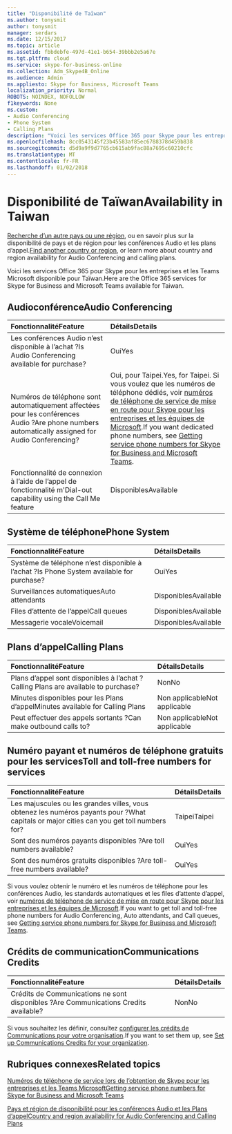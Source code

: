 ```yaml
---
title: "Disponibilité de Taïwan"
ms.author: tonysmit
author: tonysmit
manager: serdars
ms.date: 12/15/2017
ms.topic: article
ms.assetid: fbbdebfe-497d-41e1-b654-39bbb2e5a67e
ms.tgt.pltfrm: cloud
ms.service: skype-for-business-online
ms.collection: Adm_Skype4B_Online
ms.audience: Admin
ms.appliesto: Skype for Business, Microsoft Teams
localization_priority: Normal
ROBOTS: NOINDEX, NOFOLLOW
f1keywords: None
ms.custom:
- Audio Conferencing
- Phone System
- Calling Plans
description: "Voici les services Office 365 pour Skype pour les entreprises et les Teams Microsoft disponible pour Taïwan."
ms.openlocfilehash: 8cc0543145f23b45583af85ec6788378d459b838
ms.sourcegitcommit: d5d9a9f9d7765cb615ab9fac88a7695c60210cfc
ms.translationtype: MT
ms.contentlocale: fr-FR
ms.lasthandoff: 01/02/2018
---
```

# <a name="availability-in-taiwan"></a><span data-ttu-id="d052d-103">Disponibilité de Taïwan</span><span class="sxs-lookup"><span data-stu-id="d052d-103">Availability in Taiwan</span></span>

<span data-ttu-id="d052d-104">[Recherche d’un autre pays ou une région](country-and-region-availability-for-audio-conferencing-and-calling-plans.md), ou en savoir plus sur la disponibilité de pays et de région pour les conférences Audio et les plans d’appel.</span><span class="sxs-lookup"><span data-stu-id="d052d-104">[Find another country or region](country-and-region-availability-for-audio-conferencing-and-calling-plans.md), or learn more about country and region availability for Audio Conferencing and calling plans.</span></span>

<span data-ttu-id="d052d-105">Voici les services Office 365 pour Skype pour les entreprises et les Teams Microsoft disponible pour Taïwan.</span><span class="sxs-lookup"><span data-stu-id="d052d-105">Here are the Office 365 services for Skype for Business and Microsoft Teams available for Taiwan.</span></span>
  
## <a name="audio-conferencing"></a><span data-ttu-id="d052d-106">Audioconférence</span><span class="sxs-lookup"><span data-stu-id="d052d-106">Audio Conferencing</span></span>

|<span data-ttu-id="d052d-107">**Fonctionnalité**</span><span class="sxs-lookup"><span data-stu-id="d052d-107">**Feature**</span></span>|<span data-ttu-id="d052d-108">**Détails**</span><span class="sxs-lookup"><span data-stu-id="d052d-108">**Details**</span></span>|
|:-----|:-----|
|<span data-ttu-id="d052d-109">Les conférences Audio n’est disponible à l’achat ?</span><span class="sxs-lookup"><span data-stu-id="d052d-109">Is Audio Conferencing available for purchase?</span></span>  <br/> |<span data-ttu-id="d052d-110">Oui</span><span class="sxs-lookup"><span data-stu-id="d052d-110">Yes</span></span>  <br/> |
|<span data-ttu-id="d052d-111">Numéros de téléphone sont automatiquement affectées pour les conférences Audio ?</span><span class="sxs-lookup"><span data-stu-id="d052d-111">Are phone numbers automatically assigned for Audio Conferencing?</span></span>  <br/> |<span data-ttu-id="d052d-112">Oui, pour Taipei.</span><span class="sxs-lookup"><span data-stu-id="d052d-112">Yes, for Taipei.</span></span> <span data-ttu-id="d052d-113">Si vous voulez que les numéros de téléphone dédiés, voir [numéros de téléphone de service de mise en route pour Skype pour les entreprises et les équipes de Microsoft](../what-is-phone-system-in-office-365/getting-service-phone-numbers.md).</span><span class="sxs-lookup"><span data-stu-id="d052d-113">If you want dedicated phone numbers, see [Getting service phone numbers for Skype for Business and Microsoft Teams](../what-is-phone-system-in-office-365/getting-service-phone-numbers.md).</span></span>  <br/> |
|<span data-ttu-id="d052d-114">Fonctionnalité de connexion à l’aide de l’appel de fonctionnalité m'</span><span class="sxs-lookup"><span data-stu-id="d052d-114">Dial-out capability using the Call Me feature</span></span>  <br/> |<span data-ttu-id="d052d-115">Disponibles</span><span class="sxs-lookup"><span data-stu-id="d052d-115">Available</span></span>  <br/> |
   
## <a name="phone-system"></a><span data-ttu-id="d052d-116">Système de téléphone</span><span class="sxs-lookup"><span data-stu-id="d052d-116">Phone System</span></span>

|<span data-ttu-id="d052d-117">**Fonctionnalité**</span><span class="sxs-lookup"><span data-stu-id="d052d-117">**Feature**</span></span>|<span data-ttu-id="d052d-118">**Détails**</span><span class="sxs-lookup"><span data-stu-id="d052d-118">**Details**</span></span>|
|:-----|:-----|
|<span data-ttu-id="d052d-119">Système de téléphone n’est disponible à l’achat ?</span><span class="sxs-lookup"><span data-stu-id="d052d-119">Is Phone System available for purchase?</span></span>  <br/> |<span data-ttu-id="d052d-120">Oui</span><span class="sxs-lookup"><span data-stu-id="d052d-120">Yes</span></span>  <br/> |
| <span data-ttu-id="d052d-121">Surveillances automatiques</span><span class="sxs-lookup"><span data-stu-id="d052d-121">Auto attendants</span></span> <br/> |<span data-ttu-id="d052d-122">Disponibles</span><span class="sxs-lookup"><span data-stu-id="d052d-122">Available</span></span>  <br/> |
|<span data-ttu-id="d052d-123">Files d’attente de l’appel</span><span class="sxs-lookup"><span data-stu-id="d052d-123">Call queues</span></span>  <br/> |<span data-ttu-id="d052d-124">Disponibles</span><span class="sxs-lookup"><span data-stu-id="d052d-124">Available</span></span>  <br/> |
|<span data-ttu-id="d052d-125">Messagerie vocale</span><span class="sxs-lookup"><span data-stu-id="d052d-125">Voicemail</span></span>  <br/> |<span data-ttu-id="d052d-126">Disponibles</span><span class="sxs-lookup"><span data-stu-id="d052d-126">Available</span></span>  <br/> |
   
## <a name="calling-plans"></a><span data-ttu-id="d052d-127">Plans d’appel</span><span class="sxs-lookup"><span data-stu-id="d052d-127">Calling Plans</span></span>

|<span data-ttu-id="d052d-128">**Fonctionnalité**</span><span class="sxs-lookup"><span data-stu-id="d052d-128">**Feature**</span></span>|<span data-ttu-id="d052d-129">**Détails**</span><span class="sxs-lookup"><span data-stu-id="d052d-129">**Details**</span></span>|
|:-----|:-----|
|<span data-ttu-id="d052d-130">Plans d’appel sont disponibles à l’achat ?</span><span class="sxs-lookup"><span data-stu-id="d052d-130">Calling Plans are available to purchase?</span></span>  <br/> |<span data-ttu-id="d052d-131">Non</span><span class="sxs-lookup"><span data-stu-id="d052d-131">No</span></span>  <br/> |
|<span data-ttu-id="d052d-132">Minutes disponibles pour les Plans d’appel</span><span class="sxs-lookup"><span data-stu-id="d052d-132">Minutes available for Calling Plans</span></span>  <br/> |<span data-ttu-id="d052d-133">Non applicable</span><span class="sxs-lookup"><span data-stu-id="d052d-133">Not applicable</span></span>  <br/> |
|<span data-ttu-id="d052d-134">Peut effectuer des appels sortants ?</span><span class="sxs-lookup"><span data-stu-id="d052d-134">Can make outbound calls to?</span></span>  <br/> |<span data-ttu-id="d052d-135">Non applicable</span><span class="sxs-lookup"><span data-stu-id="d052d-135">Not applicable</span></span>  <br/> |
   
## <a name="toll-and-toll-free-numbers-for-services"></a><span data-ttu-id="d052d-136">Numéro payant et numéros de téléphone gratuits pour les services</span><span class="sxs-lookup"><span data-stu-id="d052d-136">Toll and toll-free numbers for services</span></span>

|<span data-ttu-id="d052d-137">**Fonctionnalité**</span><span class="sxs-lookup"><span data-stu-id="d052d-137">**Feature**</span></span>|<span data-ttu-id="d052d-138">**Détails**</span><span class="sxs-lookup"><span data-stu-id="d052d-138">**Details**</span></span>|
|:-----|:-----|
|<span data-ttu-id="d052d-139">Les majuscules ou les grandes villes, vous obtenez les numéros payants pour ?</span><span class="sxs-lookup"><span data-stu-id="d052d-139">What capitals or major cities can you get toll numbers for?</span></span>  <br/> |<span data-ttu-id="d052d-140">Taipei</span><span class="sxs-lookup"><span data-stu-id="d052d-140">Taipei</span></span>  <br/> |
|<span data-ttu-id="d052d-141">Sont des numéros payants disponibles ?</span><span class="sxs-lookup"><span data-stu-id="d052d-141">Are toll numbers available?</span></span>  <br/> |<span data-ttu-id="d052d-142">Oui</span><span class="sxs-lookup"><span data-stu-id="d052d-142">Yes</span></span>  <br/> |
|<span data-ttu-id="d052d-143">Sont des numéros gratuits disponibles ?</span><span class="sxs-lookup"><span data-stu-id="d052d-143">Are toll-free numbers available?</span></span>  <br/> |<span data-ttu-id="d052d-144">Oui</span><span class="sxs-lookup"><span data-stu-id="d052d-144">Yes</span></span>  <br/> |
   
 <span data-ttu-id="d052d-145">Si vous voulez obtenir le numéro et les numéros de téléphone pour les conférences Audio, les standards automatiques et les files d’attente d’appel, voir [numéros de téléphone de service de mise en route pour Skype pour les entreprises et les équipes de Microsoft](../what-is-phone-system-in-office-365/getting-service-phone-numbers.md).</span><span class="sxs-lookup"><span data-stu-id="d052d-145">If you want to get toll and toll-free phone numbers for Audio Conferencing, Auto attendants, and Call queues, see [Getting service phone numbers for Skype for Business and Microsoft Teams](../what-is-phone-system-in-office-365/getting-service-phone-numbers.md).</span></span>
  
## <a name="communications-credits"></a><span data-ttu-id="d052d-146">Crédits de communication</span><span class="sxs-lookup"><span data-stu-id="d052d-146">Communications Credits</span></span>

|<span data-ttu-id="d052d-147">**Fonctionnalité**</span><span class="sxs-lookup"><span data-stu-id="d052d-147">**Feature**</span></span>|<span data-ttu-id="d052d-148">**Détails**</span><span class="sxs-lookup"><span data-stu-id="d052d-148">**Details**</span></span>|
|:-----|:-----|
|<span data-ttu-id="d052d-149">Crédits de Communications ne sont disponibles ?</span><span class="sxs-lookup"><span data-stu-id="d052d-149">Are Communications Credits available?</span></span>  <br/> |<span data-ttu-id="d052d-150">Non</span><span class="sxs-lookup"><span data-stu-id="d052d-150">No</span></span>  <br/> |
   
<span data-ttu-id="d052d-151">Si vous souhaitez les définir, consultez [configurer les crédits de Communications pour votre organisation](../skype-for-business-and-microsoft-teams-add-on-licensing/set-up-communications-credits-for-your-organization.md).</span><span class="sxs-lookup"><span data-stu-id="d052d-151">If you want to set them up, see [Set up Communications Credits for your organization](../skype-for-business-and-microsoft-teams-add-on-licensing/set-up-communications-credits-for-your-organization.md).</span></span>
  
## <a name="related-topics"></a><span data-ttu-id="d052d-152">Rubriques connexes</span><span class="sxs-lookup"><span data-stu-id="d052d-152">Related topics</span></span>

[<span data-ttu-id="d052d-153">Numéros de téléphone de service lors de l’obtention de Skype pour les entreprises et les Teams Microsoft</span><span class="sxs-lookup"><span data-stu-id="d052d-153">Getting service phone numbers for Skype for Business and Microsoft Teams</span></span>](../what-is-phone-system-in-office-365/getting-service-phone-numbers.md)

[<span data-ttu-id="d052d-154">Pays et région de disponibilité pour les conférences Audio et les Plans d’appel</span><span class="sxs-lookup"><span data-stu-id="d052d-154">Country and region availability for Audio Conferencing and Calling Plans</span></span>](../country-and-region-availability-for-audio-conferencing-and-calling-plans/country-and-region-availability-for-audio-conferencing-and-calling-plans.md)


